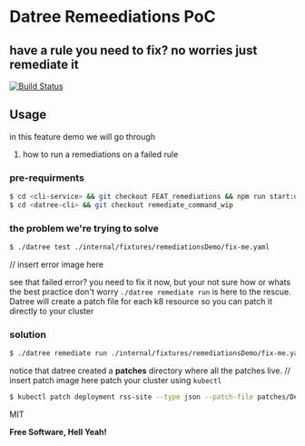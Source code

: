 # Datree Remeediations PoC

## have a rule you need to fix? no worries just remediate it

[![Build Status](https://travis-ci.org/joemccann/dillinger.svg?branch=master)](https://travis-ci.org/joemccann/dillinger)

## Usage

in this feature demo we will go through

1. how to run a remediations on a failed rule

### pre-requirments

```sh
$ cd <cli-service> && git checkout FEAT_remediations && npm run start:dev;
$ cd <datree-cli> && git checkout remediate_command_wip
```

### the problem we're trying to solve

```sh
$ ./datree test ./internal/fixtures/remediationsDemo/fix-me.yaml
```

// insert error image here

see that failed error? you need to fix it now, but your not sure how or whats the best practice
don't worry `./datree remediate run` is here to the rescue.
Datree will create a patch file for each k8 resource so you can patch it directly to your cluster

### solution

```sh
$ ./datree remediate run ./internal/fixtures/remediationsDemo/fix-me.yaml
```

notice that datree created a **patches** directory where all the patches live.
// insert patch image here
patch your cluster using `kubectl`

```sh
$ kubectl patch deployment rss-site --type json --patch-file patches/Deployment-rss-site-fixed.yml
```

MIT

**Free Software, Hell Yeah!**

